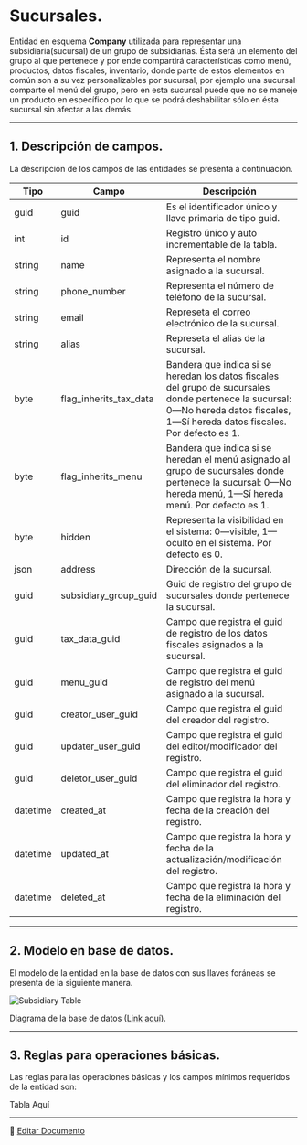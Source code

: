 # Sucursales.

Entidad en esquema **Company** utilizada para representar una subsidiaria(sucursal) de un grupo de subsidiarias. Ésta será un elemento del grupo al que pertenece y por ende compartirá características como menú, productos, datos fiscales, inventario, donde parte de estos elementos en común son a su vez personalizables por sucursal, por ejemplo una sucursal comparte el menú del grupo, pero en esta sucursal puede que no se maneje un producto en específico por lo que se podrá deshabilitar sólo en ésta sucursal sin afectar a las demás.

---

## 1.   Descripción de campos.

La descripción de los campos de las entidades se presenta a continuación.

| Tipo | Campo | Descripción |
|-|-|-|
| guid | guid | Es el identificador único y llave primaria de tipo guid. |
| int | id | Registro único y auto incrementable de la tabla. |
| string | name | Representa el nombre asignado a la sucursal. |
| string | phone_number | Representa el número de teléfono de la sucursal. |
| string | email | Represeta  el correo electrónico de la sucursal. |
| string | alias | Represeta  el alias de la sucursal. |
| byte | flag_inherits_tax_data | Bandera que indica si se heredan los datos fiscales del grupo de sucursales donde pertenece la sucursal: 0—No hereda datos fiscales, 1—Sí hereda datos fiscales. Por defecto es 1. |
| byte | flag_inherits_menu | Bandera que indica si se heredan el menú asignado al grupo de sucursales donde pertenece la sucursal: 0—No hereda menú, 1—Sí hereda menú. Por defecto es 1. |
| byte | hidden | Representa la visibilidad en el sistema: 0—visible, 1—oculto en el sistema. Por defecto es 0. |
| json | address | Dirección de la sucursal. |
| guid | subsidiary_group_guid | Guid de registro del grupo de sucursales donde pertenece la sucursal. |
| guid | tax_data_guid | Campo que registra el guid de registro de los datos fiscales asignados a la sucursal. |
| guid | menu_guid | Campo que registra el guid de registro del menú asignado a la sucursal. |
| guid | creator_user_guid | Campo que registra el guid del creador del registro. |
| guid | updater_user_guid | Campo que registra el guid del editor/modificador del registro. |
| guid | deletor_user_guid | Campo que registra el guid del eliminador del registro. |
| datetime | created_at | Campo que registra la hora y fecha de la creación del registro. |
| datetime | updated_at | Campo que registra la hora y fecha de la actualización/modificación del registro. |
| datetime | deleted_at | Campo que registra la hora y fecha de la eliminación del registro. |

--- 

## 2.  Modelo en base de datos.

El modelo de la entidad en la base de datos con sus llaves foráneas se presenta de la siguiente manera.

![Subsidiary Table](/images/ComSubsidiaryTable.png)

Diagrama de la base de datos [(Link aquí)](https://app.diagrams.net/#G12bfdBfGq1QhoH-HbKd0D5KDiGZxJKMYT).

---

## 3.  Reglas para operaciones básicas.

Las reglas para las operaciones básicas y los campos mínimos requeridos de la entidad son:

Tabla Aquí

---

📝 [Editar Documento](https://github.com/4uRest/documentation)